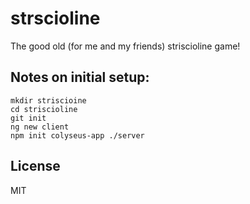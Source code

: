 # strscioline

The good old (for me and my friends) striscioline game!

## Notes on initial setup:

```
mkdir striscioine
cd striscioline
git init
ng new client
npm init colyseus-app ./server
```

## License

MIT

